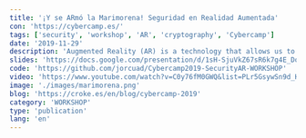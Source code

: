 ```yaml
---
title: '¡Y se ARmó la Marimorena! Seguridad en Realidad Aumentada'
con: 'https://cybercamp.es/'
tags: ['security', 'workshop', 'AR', 'cryptography', 'Cybercamp']
date: '2019-11-29'
description: 'Augmented Reality (AR) is a technology that allows us to show digital objects inside the physical reality using a special set of glasses or a smartphone. This appealing technology is closer than ever and in this workshop we would like to anticipate the future in an exercise of innovation.'
slides: 'https://docs.google.com/presentation/d/1sH-SjuVkZ67sR6k7g4E_DoGPN9EJdJE6b6nxHV4Fn8E/edit?usp=sharing'
code: 'https://github.com/jorcuad/Cybercamp2019-SecurityAR-WORKSHOP'
video: 'https://www.youtube.com/watch?v=C0y76fM0GWQ&list=PLr5GsywSn9d_HyyGPN0GKlXZ21l5xh5kp&index=25'
image: './images/marimorena.png'
blog: 'https://croke.es/en/blog/cybercamp-2019'
category: 'WORKSHOP'
type: 'publication'
lang: 'en'
---
```

